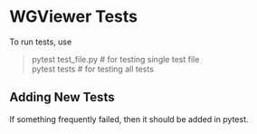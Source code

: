 # WGViewer Tests

To run tests, use

> pytest test_file.py   # for testing single test file  
> pytest tests          # for testing all tests


## Adding New Tests

If something frequently failed, then it should be added in pytest.